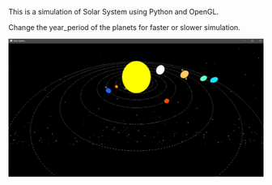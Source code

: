 This is a simulation of Solar System using Python and OpenGL.

Change the year_period of the planets for faster or slower simulation. 


![Screenshot](solarsystem.png)